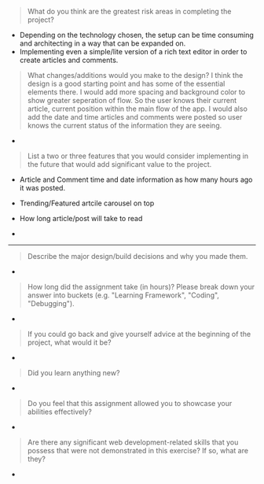 > What do you think are the greatest risk areas in completing the project?
  - Depending on the technology chosen, the setup can be time consuming and architecting in a way that can be expanded on.
  - Implementing even a simple/lite version of a rich text editor in order to create articles and comments.

> What changes/additions would you make to the design?
I think the design is a good starting point and has some of the essential elements there. I would add more spacing and background color to show greater seperation of flow. So the user knows their current article, current position within the main flow of the app. I would also add the date and time articles and comments were posted so user knows the current status of the information they are seeing. 

-

> List a two or three features that you would consider implementing in the future that would add significant value to the project. 
  - Article and Comment time and date information as how many hours ago it was posted.
  - Trending/Featured artcile carousel on top
  - How long article/post will take to read

-

---

> Describe the major design/build decisions and why you made them.

-

> How long did the assignment take (in hours)? Please break down your answer into buckets (e.g. "Learning Framework", "Coding", "Debugging").

-

> If you could go back and give yourself advice at the beginning of the project, what would it be?

-

> Did you learn anything new?

-

> Do you feel that this assignment allowed you to showcase your abilities effectively?

-

> Are there any significant web development-related skills that you possess that were not demonstrated in this exercise? If so, what are they?

-

